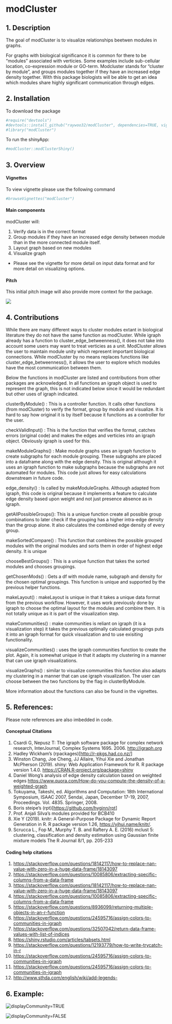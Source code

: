 
# modCluster

<!-- badges: start -->

<!-- badges: end -->

## 1\. Description

The goal of modCluster is to visualize relationships beetwen modules in
graphs.

For graphs with biological significance it is common for there to be
“modules” associated with verticies. Some examples include
sub-cellular location, co-expression module or GO-term. Modcluster
stands for “cluster by module”, and groups modules together if they have
an increased edge density together. With this package biologists will be
able to get an idea which modules share highly significant communication
through edges.

## 2\. Installation

To download the package

``` r
#require("devtools")
#devtools::install_github("raywoo32/modCluster", dependencies=TRUE, vignettes = TRUE)
#library("modCluster")
```

To run the shinyApp:

``` r
#modCluster::modClusterShiny()
```

## 3\. Overview

#### Vignettes

To view vignette please use the following command

``` r
#browseVignettes("modCluster")
```

#### Main components

modCluster will:

1.  Verify data is in the correct format
2.  Group modules if they have an increased edge density between module
    than in the more connected module itself.
3.  Layout graph based on new modules
4.  Visualize graph

<!-- end list -->

  - Please see the vignette for more detail on input data format and for
    more detail on visualizing options.

#### Pitch

This initial pitch image will also provide more context for the package.

![](./inst/extdata/ModCluster.jpg)

## 4\. Contributions

While there are many different ways to cluster modules extant in
biological literature they do not have the same function as modCluster.
While igraph already has a function to cluster\_edge\_betweenness(), it
does not take into account some users may want to treat verticies as a
unit. ModCluster allows the user to maintain module unity which
represent important biological connections. While modCluster by no means
replaces functions like cluster\_edge\_betweenness(), it allows the user
to explore which modules have the most communication between them.

Below the functions in modCluster are listed and contributions from
other packages are acknowledged. In all functions an igraph object is
used to represent the graph, this is not indicated below since it would
be redundant but other uses of igraph indicated.

clusterByModule() : This is a controller function. It calls other
functions (from modCluster) to verify the format, group by module and
visualize. It is hard to say how original it is by itself because it
functions as a controller for the user.

checkValidInput() : This is the function that verifies the format,
catches errors (original code) and makes the edges and verticies into an
igraph object. Obviously igraph is used for this.

makeModuleGraphs() : Make module graphs uses an igraph function to
create subgraphs for each module grouping. These subgraphs are placed
into a dataframe along with the edge density. This is original although
it uses an igraph function to make subgraphs because the subgraphs are
not automated for modules. This code just allows for easy calculations
downstream in future code.

edge\_density() : Is called by makeModuleGraphs. Although adapted from
igraph, this code is original because it implements a feature to
calculate edge density based upon weight and not just presence absence
as in igraph.

getAllPossibleGroups(): This is a unique function create all possible
group combinations to later check if the grouping has a higher
intra-edge density than the group alone. It also calculates the combined
edge density of every group.

makeSortedCompare() : This function that combines the possible grouped
modules with the original modules and sorts them in order of highest
edge density. It is unique

chooseBestGroups() : This is a unique function that takes the sorted
modules and chooses groupings.

getChosenMods() : Gets a df with module name, subgraph and density for
the chosen optimal groupings. This function is unique and supported by
the previous helper functions.

makeLayout() : makeLayout is unique in that it takes a unique data
format from the previous workflow. However, it uses work previously done
by igraph to choose the optimal layout for the modules and combine them.
It is not totally unique as it is part of the visualization step.

makeCommunities() : make communities is reliant on igraph (it is a
visualization step) it takes the previous optimally calculated groupings
puts it into an igraph format for quick visualization and to use
exisiting functionality.

visualizeCommunities() : uses the igraph communities function to create
the plot. Again, it is somewhat unique in that it adapts my clustering
in a manner that can use igraph visualizations.

visualizeGraphs() : similar to visualize communities this function also
adapts my clustering in a manner that can use igraph visualization. The
user can choose between the two functions by the flag in
clusterByModule.

More information about the functions can also be found in the vignettes.

## 5\. References:

Please note references are also imbedded in code.

#### Conceptual Citations

1.  Csardi G, Nepusz T: The igraph software package for complex network
    research, InterJournal, Complex Systems 1695. 2006.
    <http://igraph.org>
2.  Hadley Wickham’s (rpackages)\[<http://r-pkgs.had.co.nz/>\]
3.  Winston Chang, Joe Cheng, JJ Allaire, Yihui Xie and Jonathan
    McPherson (2019). shiny: Web Application Framework for R. R package
    version 1.4.0. <https://CRAN.R-project.org/package=shiny>
4.  Daniel Wong’s analysis of edge density calculation based on weighted
    edges
    <https://www.quora.com/How-do-you-compute-the-density-of-a-weighted-graph>
5.  Tokuyama, Takeshi, ed. Algorithms and Computation: 18th
    International Symposium, ISAAC 2007, Sendai, Japan, December 17-19,
    2007, Proceedings. Vol. 4835. Springer, 2008.
6.  Boris steipe’s (rpt)\[<https://github.com/hyginn/rpt>\]
7.  Prof. Anjali Silva’s modules provided for BCB410
8.  Xie Y (2019). knitr: A General-Purpose Package for Dynamic Report
    Generation in R. R package version 1.26,
    <https://yihui.name/knitr/>.
9.  Scrucca L., Fop M., Murphy T. B. and Raftery A. E. (2016) mclust 5:
    clustering, classification and density estimation using Gaussian
    finite mixture models The R Journal 8/1, pp. 205-233

#### Coding help citations

1.  <https://stackoverflow.com/questions/18142117/how-to-replace-nan-value-with-zero-in-a-huge-data-frame/18143097>
2.  <https://stackoverflow.com/questions/10085806/extracting-specific-columns-from-a-data-frame>
3.  <https://stackoverflow.com/questions/18142117/how-to-replace-nan-value-with-zero-in-a-huge-data-frame/18143097>
4.  <https://stackoverflow.com/questions/10085806/extracting-specific-columns-from-a-data-frame>
5.  <https://stackoverflow.com/questions/8936099/returning-multiple-objects-in-an-r-function>
6.  <https://stackoverflow.com/questions/24595716/assign-colors-to-communities-in-igraph>
7.  <https://stackoverflow.com/questions/32507042/return-data-frame-values-with-list-of-indices>
8.  <https://shiny.rstudio.com/articles/tabsets.html>
9.  <https://stackoverflow.com/questions/12193779/how-to-write-trycatch-in-r>
10. <https://stackoverflow.com/questions/24595716/assign-colors-to-communities-in-igraph>
11. <https://stackoverflow.com/questions/24595716/assign-colors-to-communities-in-igraph>
12. <http://www.sthda.com/english/wiki/add-legends->

## 6\. Example:

![displayCommunity=TRUE](./inst/extdata/communityFlag.jpg)

![displayCommunity=FALSE](./inst/extdata/!communityFlag.jpg)
